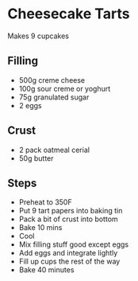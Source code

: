 # Cheesecake Tarts

Makes 9 cupcakes

## Filling
* 500g creme cheese
* 100g sour creme or yoghurt
* 75g granulated sugar
* 2 eggs

## Crust
* 2 pack oatmeal cerial
* 50g butter

## Steps
* Preheat to 350F
* Put 9 tart papers into baking tin
* Pack a bit of crust into bottom
* Bake 10 mins
* Cool
* Mix filling stuff good except eggs
* Add eggs and integrate lightly
* Fill up cups the rest of the way
* Bake 40 minutes
